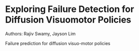 # Exploring Failure Detection for Diffusion Visuomotor Policies
Authors: Rajiv Swamy, Jayson Lim

Failure prediction for diffusion visuo-motor policies

